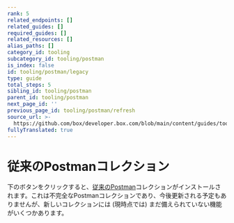 ```yaml
---
rank: 5
related_endpoints: []
related_guides: []
required_guides: []
related_resources: []
alias_paths: []
category_id: tooling
subcategory_id: tooling/postman
is_index: false
id: tooling/postman/legacy
type: guide
total_steps: 5
sibling_id: tooling/postman
parent_id: tooling/postman
next_page_id: ''
previous_page_id: tooling/postman/refresh
source_url: >-
  https://github.com/box/developer.box.com/blob/main/content/guides/tooling/postman/legacy.md
fullyTranslated: true
---
```

# 従来のPostmanコレクション

下のボタンをクリックすると、[従来のPostman][legacy]コレクションがインストールされます。これは不完全なPostmanコレクションであり、今後更新される予定もありませんが、新しいコレクションには (現時点では) まだ備えられていない機能がいくつかあります。

<Postman id="90aabb47f4e62f6d8868" anonymous>

</Postman>

[legacy]: https://www.getpostman.com/collections/768279fde466dffc5511
